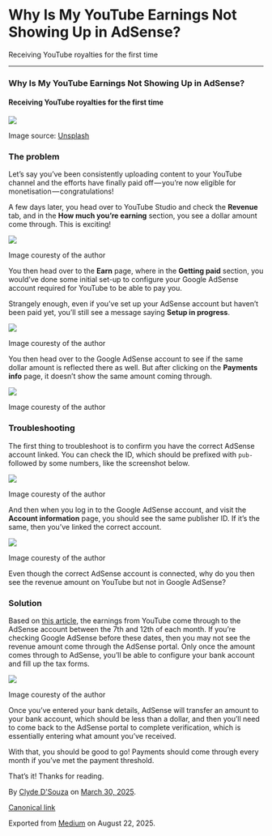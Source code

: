 # Why Is My YouTube Earnings Not Showing Up in AdSense?

Receiving YouTube royalties for the first time

***

### Why Is My YouTube Earnings Not Showing Up in AdSense?

#### Receiving YouTube royalties for the first time

![](https://cdn-images-1.medium.com/max/800/1*ThCot4E4kkjFaEW_6GOcNw.jpeg)

Image source: [Unsplash](https://unsplash.com/photos/man-holding-1-us-dollar-banknote-MNXaW_ABlZY)

### The problem

Let’s say you’ve been consistently uploading content to your YouTube channel and the efforts have finally paid off — you’re now eligible for monetisation — congratulations!

A few days later, you head over to YouTube Studio and check the **Revenue** tab, and in the **How much you’re earning** section, you see a dollar amount come through. This is exciting!

![](https://cdn-images-1.medium.com/max/800/1*N1tz_B8N71SGA88yZz-9Xg.png)

Image couresty of the author

You then head over to the **Earn** page, where in the **Getting paid** section, you would’ve done some initial set-up to configure your Google AdSense account required for YouTube to be able to pay you.

Strangely enough, even if you’ve set up your AdSense account but haven’t been paid yet, you’ll still see a message saying **Setup in progress**.

![](https://cdn-images-1.medium.com/max/800/1*_ouNJlppG1fwN_j01x_kzw.png)

Image couresty of the author

You then head over to the Google AdSense account to see if the same dollar amount is reflected there as well. But after clicking on the **Payments info** page, it doesn’t show the same amount coming through.

![](https://cdn-images-1.medium.com/max/800/1*J0NUGaYoqrWcs15q-t3iGw.png)

Image couresty of the author

### Troubleshooting

The first thing to troubleshoot is to confirm you have the correct AdSense account linked. You can check the ID, which should be prefixed with `pub-` followed by some numbers, like the screenshot below.

![](https://cdn-images-1.medium.com/max/800/1*wS89pYWWu2LIGsP84FIE9w.png)

Image couresty of the author

And then when you log in to the Google AdSense account, and visit the **Account information** page, you should see the same publisher ID. If it’s the same, then you’ve linked the correct account.

![](https://cdn-images-1.medium.com/max/800/1*DGHZlwr-EHEKy1kbqDRQvQ.png)

Image couresty of the author

Even though the correct AdSense account is connected, why do you then see the revenue amount on YouTube but not in Google AdSense?

### Solution

Based on [this article](https://support.google.com/youtube/answer/14728151), the earnings from YouTube come through to the AdSense account between the 7th and 12th of each month. If you’re checking Google AdSense before these dates, then you may not see the revenue amount come through the AdSense portal. Only once the amount comes through to AdSense, you’ll be able to configure your bank account and fill up the tax forms.

![](https://cdn-images-1.medium.com/max/800/1*vpy32t41LydmZ-DSu4AmrA.png)

Image couresty of the author

Once you’ve entered your bank details, AdSense will transfer an amount to your bank account, which should be less than a dollar, and then you’ll need to come back to the AdSense portal to complete verification, which is essentially entering what amount you’ve received.

With that, you should be good to go! Payments should come through every month if you’ve met the payment threshold.

That’s it! Thanks for reading.

By [Clyde D'Souza](https://medium.com/@clydedz) on [March 30, 2025](https://medium.com/p/de668cea66e2).

[Canonical link](https://medium.com/@clydedz/why-is-my-youtube-earnings-not-showing-up-in-adsense-de668cea66e2)

Exported from [Medium](https://medium.com) on August 22, 2025.
